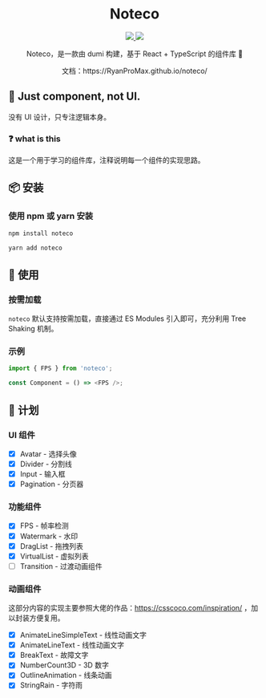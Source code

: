 <h1 align="center">Noteco</h1>

<p align="center">
    <a href="https://www.npmjs.org/package/noteco">
        <img src="https://img.shields.io/npm/v/noteco.svg">
    </a>
    <a href="https://npmcharts.com/compare/noteco?minimal=true">
        <img src="http://img.shields.io/npm/dm/noteco.svg">
    </a>
  <br>
</p>

<p align="center">
    Noteco，是一款由 dumi 构建，基于 React + TypeScript 的组件库 🚀
</p>

<p align="center">
    文档：https://RyanProMax.github.io/noteco/
</p>

## 🌼 Just component, not UI.

没有 UI 设计，只专注逻辑本身。

### ❓ what is this

这是一个用于学习的组件库，注释说明每一个组件的实现思路。

## 📦 安装

### 使用 npm 或 yarn 安装

```bash
npm install noteco
```

```bash
yarn add noteco
```

## 🔨 使用

### 按需加载

`noteco` 默认支持按需加载，直接通过 ES Modules 引入即可，充分利用 Tree Shaking 机制。

### 示例

```js
import { FPS } from 'noteco';

const Component = () => <FPS />;
```

## 📅 计划

### UI 组件

- [x] Avatar - 选择头像
- [x] Divider - 分割线
- [x] Input - 输入框
- [x] Pagination - 分页器

### 功能组件

- [x] FPS - 帧率检测
- [x] Watermark - 水印
- [x] DragList - 拖拽列表
- [x] VirtualList - 虚拟列表
- [ ] Transition - 过渡动画组件

### 动画组件

这部分内容的实现主要参照大佬的作品：https://csscoco.com/inspiration/ ，加以封装方便复用。

- [x] AnimateLineSimpleText - 线性动画文字
- [x] AnimateLineText - 线性动画文字
- [x] BreakText - 故障文字
- [x] NumberCount3D - 3D 数字
- [x] OutlineAnimation - 线条动画
- [x] StringRain - 字符雨
